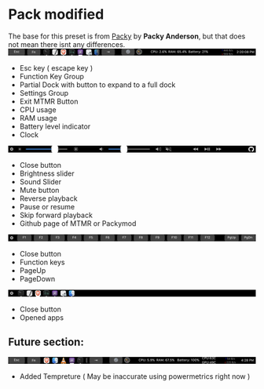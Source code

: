 # Pack modified
The base for this preset is from [Packy](https://github.com/Toxblh/MTMR-presets/tree/master/packy) by **Packy Anderson**, but that does not mean there isnt any differences.
![](Images/Main.png)
* Esc key ( escape key )
* Function Key Group
* Partial Dock with button to expand to a full dock
* Settings Group
* Exit MTMR Button
* CPU usage
* RAM usage
* Battery level indicator
* Clock

![](Images/Settings.png)
* Close button
* Brightness slider
* Sound Slider
* Mute button
* Reverse playback
* Pause or resume
* Skip forward playback
* Github page of MTMR or Packymod

![](Images/FnKeys.png)
* Close button
* Function keys
* PageUp
* PageDown

![](Images/Expanded.png)
* Close button
* Opened apps

## Future section:
![](Images/Future.png)
* Added Tempreture ( May be inaccurate using powermetrics right now )
